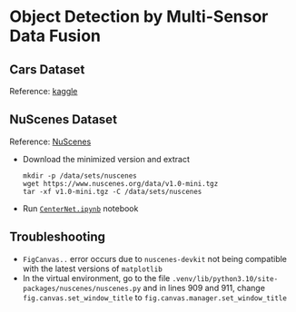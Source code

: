 # Object Detection by Multi-Sensor Data Fusion

## Cars Dataset
  
  Reference: [kaggle](https://www.kaggle.com/code/killa92/cars-object-tracking-with-fasterrcnn)

## NuScenes Dataset

  Reference: [NuScenes](https://www.nuscenes.org/data/)


- Download the minimized version and extract

    ```shell
    mkdir -p /data/sets/nuscenes
    wget https://www.nuscenes.org/data/v1.0-mini.tgz
    tar -xf v1.0-mini.tgz -C /data/sets/nuscenes
    ````

- Run [`CenterNet.ipynb`](./notebooks/CenterNet.ipynb) notebook

## Troubleshooting

- `FigCanvas..` error occurs due to `nuscenes-devkit` not being compatible
  with the latest versions of `matplotlib`
- In the virtual environment, go to the file 
  `.venv/lib/python3.10/site-packages/nuscenes/nuscenes.py` and in lines
  909 and 911, change `fig.canvas.set_window_title` to
  `fig.canvas.manager.set_window_title`
